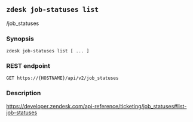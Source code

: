 ## `zdesk job-statuses list`

/job_statuses

### Synopsis

    zdesk job-statuses list [ ... ]

### REST endpoint

    GET https://{HOSTNAME}/api/v2/job_statuses

### Description

https://developer.zendesk.com/api-reference/ticketing/job_statuses#list-job-statuses


